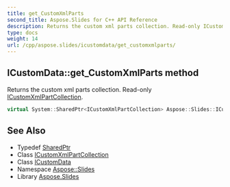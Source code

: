 ```yaml
---
title: get_CustomXmlParts
second_title: Aspose.Slides for C++ API Reference
description: Returns the custom xml parts collection. Read-only ICustomXmlPartCollection.
type: docs
weight: 14
url: /cpp/aspose.slides/icustomdata/get_customxmlparts/
---
```

## ICustomData::get_CustomXmlParts method


Returns the custom xml parts collection. Read-only [ICustomXmlPartCollection](../../icustomxmlpartcollection/).

```cpp
virtual System::SharedPtr<ICustomXmlPartCollection> Aspose::Slides::ICustomData::get_CustomXmlParts()=0
```

## See Also

* Typedef [SharedPtr](../../../system/sharedptr/)
* Class [ICustomXmlPartCollection](../../icustomxmlpartcollection/)
* Class [ICustomData](../)
* Namespace [Aspose::Slides](../../)
* Library [Aspose.Slides](../../../)
